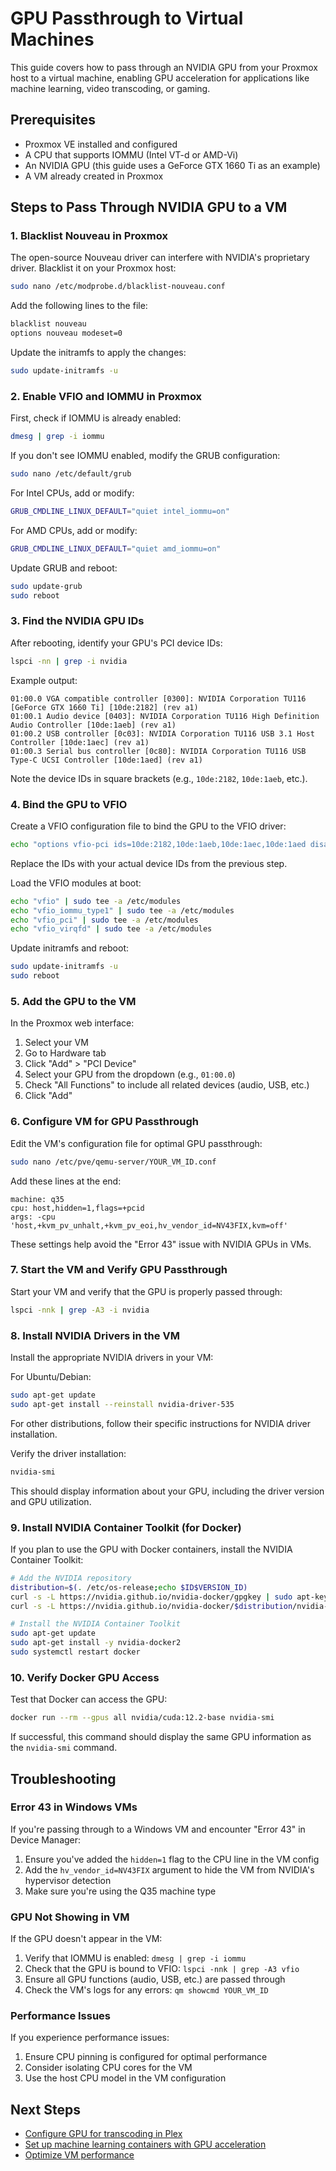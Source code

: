 # GPU Passthrough to Virtual Machines

This guide covers how to pass through an NVIDIA GPU from your Proxmox host to a virtual machine, enabling GPU acceleration for applications like machine learning, video transcoding, or gaming.

## Prerequisites

- Proxmox VE installed and configured
- A CPU that supports IOMMU (Intel VT-d or AMD-Vi)
- An NVIDIA GPU (this guide uses a GeForce GTX 1660 Ti as an example)
- A VM already created in Proxmox

## Steps to Pass Through NVIDIA GPU to a VM

### 1. Blacklist Nouveau in Proxmox

The open-source Nouveau driver can interfere with NVIDIA's proprietary driver. Blacklist it on your Proxmox host:

```bash
sudo nano /etc/modprobe.d/blacklist-nouveau.conf
```

Add the following lines to the file:

```bash
blacklist nouveau
options nouveau modeset=0
```

Update the initramfs to apply the changes:

```bash
sudo update-initramfs -u
```

### 2. Enable VFIO and IOMMU in Proxmox

First, check if IOMMU is already enabled:

```bash
dmesg | grep -i iommu
```

If you don't see IOMMU enabled, modify the GRUB configuration:

```bash
sudo nano /etc/default/grub
```

For Intel CPUs, add or modify:
```bash
GRUB_CMDLINE_LINUX_DEFAULT="quiet intel_iommu=on"
```

For AMD CPUs, add or modify:
```bash
GRUB_CMDLINE_LINUX_DEFAULT="quiet amd_iommu=on"
```

Update GRUB and reboot:

```bash
sudo update-grub
sudo reboot
```

### 3. Find the NVIDIA GPU IDs

After rebooting, identify your GPU's PCI device IDs:

```bash
lspci -nn | grep -i nvidia
```

Example output:
```
01:00.0 VGA compatible controller [0300]: NVIDIA Corporation TU116 [GeForce GTX 1660 Ti] [10de:2182] (rev a1)
01:00.1 Audio device [0403]: NVIDIA Corporation TU116 High Definition Audio Controller [10de:1aeb] (rev a1)
01:00.2 USB controller [0c03]: NVIDIA Corporation TU116 USB 3.1 Host Controller [10de:1aec] (rev a1)
01:00.3 Serial bus controller [0c80]: NVIDIA Corporation TU116 USB Type-C UCSI Controller [10de:1aed] (rev a1)
```

Note the device IDs in square brackets (e.g., `10de:2182`, `10de:1aeb`, etc.).

### 4. Bind the GPU to VFIO

Create a VFIO configuration file to bind the GPU to the VFIO driver:

```bash
echo "options vfio-pci ids=10de:2182,10de:1aeb,10de:1aec,10de:1aed disable_vga=1" | sudo tee /etc/modprobe.d/vfio.conf
```

Replace the IDs with your actual device IDs from the previous step.

Load the VFIO modules at boot:

```bash
echo "vfio" | sudo tee -a /etc/modules
echo "vfio_iommu_type1" | sudo tee -a /etc/modules
echo "vfio_pci" | sudo tee -a /etc/modules
echo "vfio_virqfd" | sudo tee -a /etc/modules
```

Update initramfs and reboot:

```bash
sudo update-initramfs -u
sudo reboot
```

### 5. Add the GPU to the VM

In the Proxmox web interface:

1. Select your VM
2. Go to Hardware tab
3. Click "Add" > "PCI Device"
4. Select your GPU from the dropdown (e.g., `01:00.0`)
5. Check "All Functions" to include all related devices (audio, USB, etc.)
6. Click "Add"

### 6. Configure VM for GPU Passthrough

Edit the VM's configuration file for optimal GPU passthrough:

```bash
sudo nano /etc/pve/qemu-server/YOUR_VM_ID.conf
```

Add these lines at the end:

```
machine: q35
cpu: host,hidden=1,flags=+pcid
args: -cpu 'host,+kvm_pv_unhalt,+kvm_pv_eoi,hv_vendor_id=NV43FIX,kvm=off'
```

These settings help avoid the "Error 43" issue with NVIDIA GPUs in VMs.

### 7. Start the VM and Verify GPU Passthrough

Start your VM and verify that the GPU is properly passed through:

```bash
lspci -nnk | grep -A3 -i nvidia
```

### 8. Install NVIDIA Drivers in the VM

Install the appropriate NVIDIA drivers in your VM:

For Ubuntu/Debian:
```bash
sudo apt-get update
sudo apt-get install --reinstall nvidia-driver-535
```

For other distributions, follow their specific instructions for NVIDIA driver installation.

Verify the driver installation:
```bash
nvidia-smi
```

This should display information about your GPU, including the driver version and GPU utilization.

### 9. Install NVIDIA Container Toolkit (for Docker)

If you plan to use the GPU with Docker containers, install the NVIDIA Container Toolkit:

```bash
# Add the NVIDIA repository
distribution=$(. /etc/os-release;echo $ID$VERSION_ID)
curl -s -L https://nvidia.github.io/nvidia-docker/gpgkey | sudo apt-key add -
curl -s -L https://nvidia.github.io/nvidia-docker/$distribution/nvidia-docker.list | sudo tee /etc/apt/sources.list.d/nvidia-docker.list

# Install the NVIDIA Container Toolkit
sudo apt-get update
sudo apt-get install -y nvidia-docker2
sudo systemctl restart docker
```

### 10. Verify Docker GPU Access

Test that Docker can access the GPU:

```bash
docker run --rm --gpus all nvidia/cuda:12.2-base nvidia-smi
```

If successful, this command should display the same GPU information as the `nvidia-smi` command.

## Troubleshooting

### Error 43 in Windows VMs

If you're passing through to a Windows VM and encounter "Error 43" in Device Manager:

1. Ensure you've added the `hidden=1` flag to the CPU line in the VM config
2. Add the `hv_vendor_id=NV43FIX` argument to hide the VM from NVIDIA's hypervisor detection
3. Make sure you're using the Q35 machine type

### GPU Not Showing in VM

If the GPU doesn't appear in the VM:

1. Verify that IOMMU is enabled: `dmesg | grep -i iommu`
2. Check that the GPU is bound to VFIO: `lspci -nnk | grep -A3 vfio`
3. Ensure all GPU functions (audio, USB, etc.) are passed through
4. Check the VM's logs for any errors: `qm showcmd YOUR_VM_ID`

### Performance Issues

If you experience performance issues:

1. Ensure CPU pinning is configured for optimal performance
2. Consider isolating CPU cores for the VM
3. Use the host CPU model in the VM configuration

## Next Steps

- [Configure GPU for transcoding in Plex](../services/plex-gpu-transcoding.md)
- [Set up machine learning containers with GPU acceleration](../services/ml-containers.md)
- [Optimize VM performance](vm-optimization.md) 